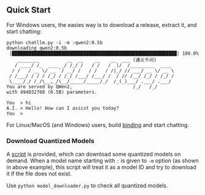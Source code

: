 ## Quick Start

For Windows users, the easies way is to download a release, extract it, and start chatting:

```
python chatllm.py -i -m :qwen2:0.5b
downloading qwen2:0.5b
 |████████████████████████████████████████████████████████████| 100.0%
    ________          __  __    __    __  ___ (通义千问)
   / ____/ /_  ____ _/ /_/ /   / /   /  |/  /_________  ____
  / /   / __ \/ __ `/ __/ /   / /   / /|_/ // ___/ __ \/ __ \
 / /___/ / / / /_/ / /_/ /___/ /___/ /  / // /__/ /_/ / /_/ /
 \____/_/ /_/\__,_/\__/_____/_____/_/  /_(_)___/ .___/ .___/
You are served by QWen2,                      /_/   /_/
with 494032768 (0.5B) parameters.

You  > hi
A.I. > Hello! How can I assist you today?
You  >
```

For Linux/MacOS (and Windows) users, build [binding](binding.md) and start chatting.

### Download Quantized Models

A [script](../scripts/model_downloader.py) is provided, which can download some quantized models on demand.
When a model name starting with `:` is given to `-m` option (as shown in above example), this script will
treat it as a model ID and try to download it if the file does not exist.

Use `python model_downloader.py` to check all quantized models.